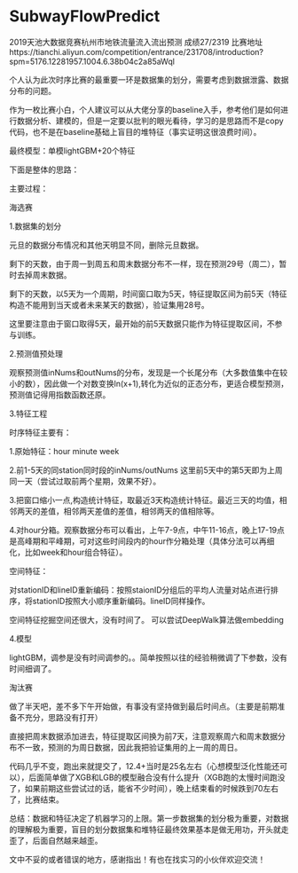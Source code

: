 # SubwayFlowPredict
2019天池大数据竞赛杭州市地铁流量流入流出预测  成绩27/2319
比赛地址https://tianchi.aliyun.com/competition/entrance/231708/introduction?spm=5176.12281957.1004.6.38b04c2a85aWql

个人认为此次时序比赛的最重要一环是数据集的划分，需要考虑到数据泄露、数据分布的问题。

作为一枚比赛小白，个人建议可以从大佬分享的baseline入手，参考他们是如何进行数据分析、建模的，但是一定要以批判的眼光看待，学习的是思路而不是copy代码，也不是在baseline基础上盲目的堆特征（事实证明这很浪费时间）。

最终模型：单模lightGBM+20个特征

下面是整体的思路：

主要过程：

海选赛



1.数据集的划分

元旦的数据分布情况和其他天明显不同，删除元旦数据。

剩下的天数，由于周一到周五和周末数据分布不一样，现在预测29号（周二），暂时去掉周末数据。

剩下的天数，以5天为一个周期，时间窗口取为5天，特征提取区间为前5天（特征构造不能用到当天或者未来某天的数据），验证集用28号。

这里要注意由于窗口取得5天，最开始的前5天数据只能作为特征提取区间，不参与训练。



2.预测值预处理

观察预测值inNums和outNums的分布，发现是一个长尾分布（大多数值集中在较小的数），因此做一个对数变换ln(x+1),转化为近似的正态分布，更适合模型预测，预测值记得用指数函数还原。



3.特征工程

时序特征主要有：

1.原始特征：hour  minute week

2.前1-5天的同station同时段的inNums/outNums   这里前5天中的第5天即为上周同一天（尝试过取前两个星期，效果不好）。

3.把窗口缩小一点,构造统计特征，取最近3天构造统计特征。最近三天的均值，相邻两天的差值，相邻两天差值的差值，相邻两天的值相除等。

4.对hour分箱。观察数据分布可以看出，上午7-9点，中午11-16点，晚上17-19点是高峰期和平峰期，可对这些时间段内的hour作分箱处理（具体分法可以再细化，比如week和hour组合特征）。



空间特征：

对stationID和lineID重新编码：按照staionID分组后的平均人流量对站点进行排序，将stationID按照大小顺序重新编码。lineID同样操作。

空间特征挖掘空间还很大，没有时间了。
可以尝试DeepWalk算法做embedding



4.模型

lightGBM，调参是没有时间调参的。。简单按照以往的经验稍微调了下参数，没有时间细调了。


淘汰赛

做了半天吧，差不多下午开始做，有事没有坚持做到最后时间点。（主要是前期准备不充分，思路没有打开）

直接把周末数据添加进去，特征提取区间换为前7天，注意观察周六和周末数据分布不一致，预测的为周日数据，因此我把验证集用的上一周的周日。

代码几乎不变，跑出来就提交了，12.4+当时是25名左右（心想模型泛化性能还可以），后面简单做了XGB和LGB的模型融合没有什么提升（XGB跑的太慢时间跑没了，如果前期这些尝试过的话，能省不少时间），晚上结束看的时候跌到70左右了，比赛结束。


总结：数据和特征决定了机器学习的上限。第一步数据集的划分极为重要，对数据的理解极为重要，盲目的划分数据集和堆特征最终效果基本是做无用功，开头就走歪了，后面自然越来越歪。

文中不妥的或者错误的地方，感谢指出！有也在找实习的小伙伴欢迎交流！

